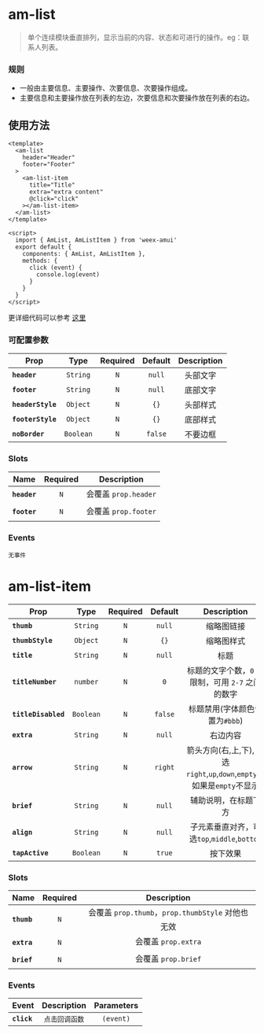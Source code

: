 # am-list

> 单个连续模块垂直排列，显示当前的内容、状态和可进行的操作。eg：联系人列表。


### 规则
- 一般由主要信息、主要操作、次要信息、次要操作组成。
- 主要信息和主要操作放在列表的左边，次要信息和次要操作放在列表的右边。


## 使用方法 

```vue
<template>
  <am-list
    header="Header"
    footer="Footer"
  >
    <am-list-item
      title="Title"
      extra="extra content"
      @click="click"
    ></am-list-item>
  </am-list>
</template>

<script>
  import { AmList, AmListItem } from 'weex-amui'
  export default {
    components: { AmList, AmListItem },
    methods: {
      click (event) {
        console.log(event)
      }
    }
  }
</script>

```
更详细代码可以参考 [这里](https://github.com/HMingHe/weex-amui/blob/master/example/list/index.vue)

### 可配置参数
| Prop	 | Type | Required | Default | Description |
| ---- |:----:|:---:|:-------:|:----------:|
| **`header`** | `String` | `N` | `null` | 头部文字 |
| **`footer`** | `String` | `N` | `null`  | 底部文字 |
| **`headerStyle`** | `Object` | `N` | `{}` | 头部样式 |
| **`footerStyle`** | `Object` | `N` | `{}` | 底部样式 |
| **`noBorder`** | `Boolean` | `N` | `false` | 不要边框 |

### Slots
| Name | Required | Description |
| ---- |:---:|:----------:|
| **`header`** | `N` | 会覆盖 `prop.header` |
| **`footer`** | `N` | 会覆盖 `prop.footer` |

### Events
```
无事件
```

# am-list-item
| Prop	 | Type | Required | Default | Description |
| ---- |:----:|:---:|:-------:|:----------:|
| **`thumb`** | `String` | `N` | `null` | 缩略图链接 |
| **`thumbStyle`** | `Object` | `N` | `{}` | 缩略图样式 |
| **`title`** | `String` | `N` | `null` | 标题 |
| **`titleNumber`** | `number` | `N` | `0`  | 标题的文字个数，`0` 不限制，可用 `2-7` 之间的数字	 |
| **`titleDisabled`** | `Boolean` | `N` | `false` | 标题禁用(字体颜色设置为`#bbb`) |
| **`extra`** | `String` | `N` | `null` | 右边内容 |
| **`arrow`** | `String` | `N` | `right` | 箭头方向(右,上,下), 可选`right`,`up`,`down`,`empty`，如果是`empty`不显示 |
| **`brief`** | `String` | `N` | `null` | 辅助说明，在标题下方 |
| **`align`** | `String` | `N` | `null` | 子元素垂直对齐，可选`top`,`middle`,`bottom`	 |
| **`tapActive`** | `Boolean` | `N` | `true` | 按下效果 |

### Slots
| Name | Required | Description |
| ---- |:---:|:----------:|
| **`thumb`** | `N` | 会覆盖 `prop.thumb`，`prop.thumbStyle` 对他也无效 |
| **`extra`** | `N` | 会覆盖 `prop.extra` |
| **`brief`** | `N` | 会覆盖 `prop.brief` |

### Events
| Event	 | Description | Parameters |
| ---- |:----------:|:----:|
| **`click`** | `点击回调函数` | `(event)` |